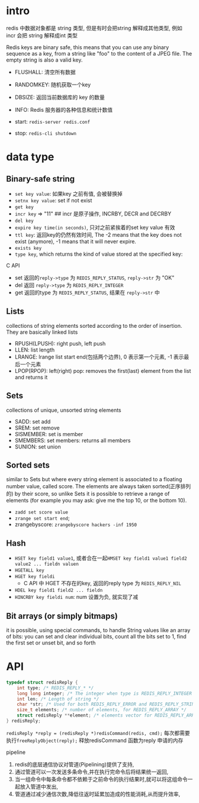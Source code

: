 # intro
redis 中数据对象都是 string 类型, 但是有时会把string 解释成其他类型, 例如 incr 会把 string 解释成int 类型

Redis keys are binary safe, this means that you can use any binary sequence as a key,
from a string like "foo" to the content of a JPEG file.
The empty string is also a valid key.

- FLUSHALL: 清空所有数据
- RANDOMKEY: 随机获取一个key
- DBSIZE: 返回当前数据库的 key 的数量
- INFO: Redis 服务器的各种信息和统计数值

- start: `redis-server redis.conf`
- stop: `redis-cli shutdown`

# data type
## Binary-safe string
- `set key value`: 如果key 之前有值, 会被替换掉
- `setnx key value`: set if not exist
- `get key`
- `incr key` => "11" ## incr 是原子操作, INCRBY, DECR and DECRBY
- `del key`
- `expire key time(in seconds)`, 只对之前紧挨着的set key value 有效
- `ttl key`: 返回key的仍然有效时间, The -2 means that the key does not exist (anymore), -1 means that it will never expire.
- `exists key`
- `type key`, which returns the kind of value stored at the specified key:

C API

- set 返回的`reply->type` 为 `REDIS_REPLY_STATUS`, `reply->str` 为 "OK"
- del 返回 `reply->type` 为 `REDIS_REPLY_INTEGER`
- get 返回的type 为 `REDIS_REPLY_STATUS`, 结果在 `reply->str` 中

## Lists
collections of string elements sorted according to the order of insertion. They are basically linked lists

- RPUSH(LPUSH): right push, left push
- LLEN: list length
- LRANGE: lrange list start end(包括两个边界), 0 表示第一个元素, -1 表示最后一个元素
- LPOP(RPOP): left(right) pop: removes the first(last) element from the list and returns it

## Sets
collections of unique, unsorted string elements

- SADD: set add
- SREM: set remove
- SISMEMBER: set is member
- SMEMBERS: set members: returns all members
- SUNION: set union

## Sorted sets
similar to Sets but where every string element is associated to a floating number value, called score.
The elements are always taken sorted(正序排列的) by their score, so unlike Sets it is possible to retrieve a range of
elements (for example you may ask: give me the top 10, or the bottom 10).

- `zadd set score value`
- `zrange set start end`;
- zrangebyscore: `zrangebyscore hackers -inf 1950`

## Hash
- `HSET key field1 value1`, 或者合在一起`HMSET key field1 value1 field2 value2 ... fieldn valuen`
- `HGETALL key`
- `HGET key fieldi`
	- C API 中 HGET 不存在的key, 返回的reply type 为 `REDIS_REPLY_NIL`
- `HDEL key field1 field2 ... fieldn`
- `HINCRBY key fieldi num`: num 设置为负, 就实现了减

## Bit arrays (or simply bitmaps)
it is possible, using special commands, to handle String values like an array of bits:
you can set and clear individual bits, count all the bits set to 1, find the first set or unset bit, and so forth

# API
```C++
typedef struct redisReply {
	int type; /* REDIS_REPLY_* */
	long long integer; /* The integer when type is REDIS_REPLY_INTEGER */
	int len; /* Length of string */
	char *str; /* Used for both REDIS_REPLY_ERROR and REDIS_REPLY_STRING */
	size_t elements; /* number of elements, for REDIS_REPLY_ARRAY */
	struct redisReply **element; /* elements vector for REDIS_REPLY_ARRAY */
} redisReply;
```

`redisReply *reply = (redisReply *)redisCommand(redis, cmd);` 每次都需要执行`freeReplyObject(reply);`
释放redisCommand 函数为reply 申请的内存

pipeline

1. redis的底层通信协议对管道(Pipelining)提供了支持,
2. 通过管道可以一次发送多条命令,并在执行完命令后将结果统一返回,
3. 当一组命令中每条命令都不依赖于之前命令的执行结果时,就可以将这组命令一起放入管道中发出,
4. 管道通过减少通信次数,降低往返时延累加造成的性能消耗,从而提升效率,


